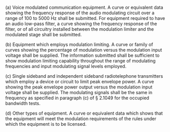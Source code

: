 (a) Voice modulated communication equipment. A curve or equivalent data showing the frequency response of the audio modulating circuit over a range of 100 to 5000 Hz shall be submitted. For equipment required to have an audio low-pass filter, a curve showing the frequency response of the filter, or of all circuitry installed between the modulation limiter and the modulated stage shall be submitted.

(b) Equipment which employs modulation limiting. A curve or family of curves showing the percentage of modulation versus the modulation input voltage shall be supplied. The information submitted shall be sufficient to show modulation limiting capability throughout the range of modulating frequencies and input modulating signal levels employed.

(c) Single sideband and independent sideband radiotelephone transmitters which employ a device or circuit to limit peak envelope power. A curve showing the peak envelope power output versus the modulation input voltage shall be supplied. The modulating signals shall be the same in frequency as specified in paragraph (c) of § 2.1049 for the occupied bandwidth tests.

(d) Other types of equipment. A curve or equivalent data which shows that the equipment will meet the modulation requirements of the rules under which the equipment is to be licensed.

